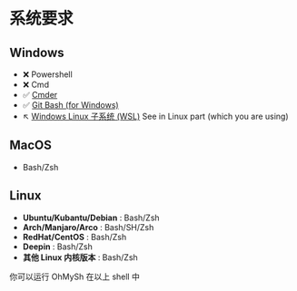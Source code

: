 # 系统要求

## Windows

- :x: Powershell
- :x: Cmd
- :white_check_mark: [Cmder](https://cmder.net/)
- :white_check_mark: [Git Bash (for Windows)](https://git-scm.com/)
- :arrow_upper_left: [Windows Linux 子系统 (WSL)](https://docs.microsoft.com/en-us/windows/wsl/install-win10) See in Linux part (which you are using)

## MacOS

- Bash/Zsh

## Linux

- **Ubuntu/Kubantu/Debian** : Bash/Zsh
- **Arch/Manjaro/Arco** : Bash/SH/Zsh
- **RedHat/CentOS** : Bash/Zsh
- **Deepin** : Bash/Zsh
- **其他 Linux 内核版本** : Bash/Zsh

你可以运行 OhMySh 在以上 shell 中
